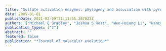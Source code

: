 ```yaml
---
title: "Sulfate activation enzymes: phylogeny and association with pyrophosphatase"
date: 2009-01-01
publishDate: 2021-02-09T21:11:55.287023Z
authors: ["Michael E Bradley", "Joshua S Rest", "Wen-Hsiung Li", "Nancy B Schwartz"]
publication_types: ["2"]
abstract: ""
featured: false
publication: "*Journal of molecular evolution*"
---
```


